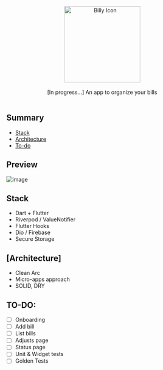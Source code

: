 <div align="center">
  <img src="https://user-images.githubusercontent.com/20143893/163482536-dad0e97f-5bf1-476d-aa56-335191ad036f.png" alt="Billy Icon" width="200">
  <br>
  <br>
  <span>[In progress...] An app to organize your bills</span>
  <br>
  <br>
</div>

## Summary
 - [Stack](#stack)
 - [Architecture](#architecture)
 - [To-do](#to-do)

## Preview
![image](https://user-images.githubusercontent.com/20143893/163483641-fe36a333-61d1-41da-a166-4edd94e2720f.png)

## Stack
- Dart + Flutter
- Riverpod / ValueNotifier
- Flutter Hooks
- Dio / Firebase
- Secure Storage

## [Architecture]
 - Clean Arc
 - Micro-apps approach
 - SOLID, DRY

## TO-DO:
- [ ] Onboarding
- [ ] Add bill
- [ ] List bills
- [ ] Adjusts page
- [ ] Status page
- [ ] Unit & Widget tests
- [ ] Golden Tests
